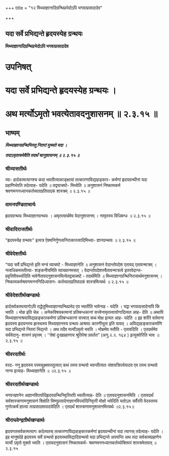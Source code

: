 +++
title = "१२ मिथ्याज्ञानादिग्रन्थिप्रभेदोऽपि भगवत्प्रसादादेव"

+++


## यदा सर्वे प्रभिद्यन्ते हृदयस्येह ग्रन्थयः

**मिथ्याज्ञानादिग्रन्थिप्रभेदोऽपि भगवत्प्रसादादेव**

# **उपनिषत्**

# **यदा सर्वे प्रभिद्यन्ते हृदयस्येह ग्रन्थयः ।**

# **अथ मर्त्योऽमृतो भवत्येतावदनुशासनम् ॥ २.३.१५ ॥**

## **भाष्यम्**

***मिथ्याज्ञानग्रन्थिभिस्तु नितरां मुच्यते यदा ।***

***तदाऽमृतत्वमेवैति तदर्थं चानुशासनम् ॥ २.३.१५ ॥***

### **श्रीव्यासतीर्थः**

व्या- हार्दकामत्यागश्च कदा भवतीत्याकाङ्क्षायां तत्कारणाविद्याहङ्कार- कर्मणां हृदयग्रन्थीनां यदा प्रहाणिर्भवति तदेत्याह- यदेति ॥ तद्व्याचष्टे- मिथ्येति ॥ अनुशासनं निष्कामकर्म श्रवणमननध्यानकर्तव्यताप्रतिपादकं शास्त्रम् ॥ २.३.१५ ॥

### **वामनपण्डिताचार्यः**

हृदयग्रन्थयः मिथ्याज्ञानग्रन्थयः । अमृतत्वार्थमेव वेदानुशासनम् । नामृतस्य विधिबन्धः ॥ २.३.१५ ॥

### **श्रीवादिराजतीर्थः**

"हृदयस्येह ग्रन्थयः" इत्यत्र ऐक्यनिर्गुणत्वनिराकारत्वादिमिथ्या- ज्ञानग्रन्थयः ॥ २.३.१५ ॥

### **श्रीवेदेशतीर्थः**

“यदा सर्वे प्रभिद्यन्ते इति मन्त्रं व्याचष्टे - मिथ्याज्ञानेति ॥ अनुशासनं वेदान्तोपदेश एतावद् एतावन्मात्रम् । नत्वधिकमस्तीत्या- शङ्कनीयमिति व्याख्यानमसत् । वेदान्तोपदेशस्यैतावन्मात्रत्वे इतरवेदान्त- प्रवृत्तिवैयर्थ्यादिति भावेनैतावदनुशासनमित्येतद्व्याचष्टे - तदर्थमिति ॥ मिथ्याज्ञानग्रन्थिनिरासार्थमनुशासनम् । निष्कामकर्मश्रवणमनननिदिध्यासन- कर्तव्यताप्रतिपादकं शास्त्रमित्यर्थः ॥ २.३.१५ ॥

### **श्रीवेदेशतीर्थखण्डार्थः**

हार्दसर्वकामत्यागोऽपि तद्धेतुमिथ्याज्ञानग्रन्थिप्रभेद एव भवतीति भावेनाह - यदेति । यद्वा भगवत्प्रसादेनापि किं भवति । मोक्ष इति चेन्न । अनेकविषयकामानां प्रतिबन्धकानां सत्त्वेनामृतत्त्वायोगादित्यत आह- देति ॥ अथापि मिथ्याज्ञानाश्रयाविद्याहङ्कारकर्मणां प्रतिबन्धकानां सत्त्वात् कथं मोक्ष इत्यत आह- यदेति ॥ इह शरीरे वर्तमाना हृदयस्य हृदयनस्य हृत्स्थस्य मिथ्याज्ञानस्य ग्रन्थय आश्रयाः कारणीभूता इति यावत् । अविद्याहङ्कारकर्माणि यदा प्रभिद्यन्ते नितरां भिद्यन्ते । अथ तदैव मर्त्योऽमृतो भवति । मोक्षमेव स्तौति - एतावदिति । एतदर्थमेव सर्ववेदानु- शासनं प्रवृत्तम् । ‘‘तेषां दुःखप्रहाणाय श्रुतिरेषा प्रवर्तत” (अनु.२.२. १६४ ) इत्युक्तेरिति भावः ॥ २.३.१५ ॥

### **श्रीवरदतीर्थः**

वरद- ननु हृदयस्य परमसूक्ष्मवस्तुत्वात् कथं तस्य ग्रन्थयो भवन्तीत्यतः संशयत्रिपर्ययादय एव तस्य ग्रन्थयो नान्य इत्याह- मिथ्याज्ञानेति ॥ ॥२.३.१५ ॥

### **श्रीवरदतीर्थखण्डार्थः**

भगवज्ज्ञानेन अज्ञानविपर्यादिहृदयग्रन्थिनिवृत्तिरपि भवतीत्याह- देति ॥ एतावदनुशासनमिति । एतावदर्थं सर्वशास्त्राणामनुशासनं शिक्षेति विष्णुप्रसादेनाज्ञानविपर्यादिनिवृत्ती मोक्षो भवेदिति यतोऽतः सर्वैरपि वेदस्तस्य गुणोत्कर्षं ज्ञात्वा तत्प्रसादमापादयेदिति । एतदर्थं शास्त्राणामनुशासनमित्यर्थः ॥२.३.१५॥

### **श्रीराघवेन्द्रतीर्थखण्डार्थः**

हृदयगतसर्वकामत्यागः कदेत्यतस् तत्कारणाविद्याहङ्कारकर्मणां हृदयग्रन्थीनां यदा त्यागस् तदेत्याह- यदेति । इह मानुषदेहे हृदयस्य सर्वे ग्रन्थयो हृदयस्थाविद्यादिग्रन्थयो यदा प्रभिद्यन्ते अपयन्ति अथ तदा सर्वकामप्रहाणेन मर्त्यो ऽमृतो मुक्तो भवति । एतावदनुशासनं निष्कामकर्म- श्रवणमननध्यानकर्तव्योक्तिपरं शास्त्रमेतावत् ॥ २.३.१५

